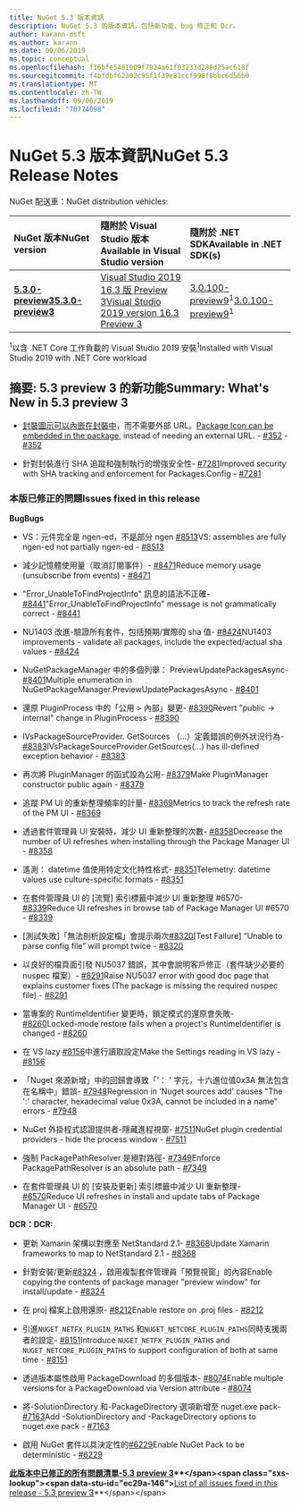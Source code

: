 ```yaml
---
title: NuGet 5.3 版本資訊
description: NuGet 5.3 的版本資訊，包括新功能、bug 修正和 Dcr。
author: karann-msft
ms.author: karann
ms.date: 09/06/2019
ms.topic: conceptual
ms.openlocfilehash: f16bfe5481009f7924a61f03233d288d25ac618f
ms.sourcegitcommit: f4bfdbf62302c95f1f39e81ccf998f8bbc6d56b0
ms.translationtype: MT
ms.contentlocale: zh-TW
ms.lasthandoff: 09/06/2019
ms.locfileid: "70774098"
---
```

# <a name="nuget-53-release-notes"></a><span data-ttu-id="ec29a-103">NuGet 5.3 版本資訊</span><span class="sxs-lookup"><span data-stu-id="ec29a-103">NuGet 5.3 Release Notes</span></span>

<span data-ttu-id="ec29a-104">NuGet 配送車：</span><span class="sxs-lookup"><span data-stu-id="ec29a-104">NuGet distribution vehicles:</span></span>

| <span data-ttu-id="ec29a-105">NuGet 版本</span><span class="sxs-lookup"><span data-stu-id="ec29a-105">NuGet version</span></span> | <span data-ttu-id="ec29a-106">隨附於 Visual Studio 版本</span><span class="sxs-lookup"><span data-stu-id="ec29a-106">Available in Visual Studio version</span></span>| <span data-ttu-id="ec29a-107">隨附於 .NET SDK</span><span class="sxs-lookup"><span data-stu-id="ec29a-107">Available in .NET SDK(s)</span></span>|
|:---|:---|:---|
| [<span data-ttu-id="ec29a-108">**5.3.0-preview3**</span><span class="sxs-lookup"><span data-stu-id="ec29a-108">**5.3.0-preview3**</span></span>](https://nuget.org/downloads) | [<span data-ttu-id="ec29a-109">Visual Studio 2019 16.3 版 Preview 3</span><span class="sxs-lookup"><span data-stu-id="ec29a-109">Visual Studio 2019 version 16.3 Preview 3</span></span>](https://visualstudio.microsoft.com/vs/preview/) | <span data-ttu-id="ec29a-110">[3.0.100-preview9](https://dotnet.microsoft.com/download/dotnet-core/3.0)<sup>1</sup></span><span class="sxs-lookup"><span data-stu-id="ec29a-110">[3.0.100-preview9](https://dotnet.microsoft.com/download/dotnet-core/3.0)<sup>1</sup></span></span> |

<span data-ttu-id="ec29a-111"><sup>1</sup>以含 .NET Core 工作負載的 Visual Studio 2019 安裝</span><span class="sxs-lookup"><span data-stu-id="ec29a-111"><sup>1</sup>Installed with Visual Studio 2019 with .NET Core workload</span></span>

## <a name="summary-whats-new-in-53-preview-3"></a><span data-ttu-id="ec29a-112">摘要: 5.3 preview 3 的新功能</span><span class="sxs-lookup"><span data-stu-id="ec29a-112">Summary: What's New in 5.3 preview 3</span></span>

* <span data-ttu-id="ec29a-113">[封裝圖示可以內嵌在封裝中](../reference/msbuild-targets.md#packing-an-icon-image-file)，而不需要外部 URL。</span><span class="sxs-lookup"><span data-stu-id="ec29a-113">[Package Icon can be embedded in the package](../reference/msbuild-targets.md#packing-an-icon-image-file), instead of needing an external URL.</span></span><span data-ttu-id="ec29a-114"> - [#352](https://github.com/NuGet/Home/issues/352)</span><span class="sxs-lookup"><span data-stu-id="ec29a-114"> - [#352](https://github.com/NuGet/Home/issues/352)</span></span>

* <span data-ttu-id="ec29a-115">針對封裝進行 SHA 追蹤和強制執行的增強安全性- [#7281](https://github.com/NuGet/Home/issues/7281)</span><span class="sxs-lookup"><span data-stu-id="ec29a-115">Improved security with SHA tracking and enforcement for Packages.Config - [#7281](https://github.com/NuGet/Home/issues/7281)</span></span>

### <a name="issues-fixed-in-this-release"></a><span data-ttu-id="ec29a-116">本版已修正的問題</span><span class="sxs-lookup"><span data-stu-id="ec29a-116">Issues fixed in this release</span></span>

<span data-ttu-id="ec29a-117">**Bug**</span><span class="sxs-lookup"><span data-stu-id="ec29a-117">**Bugs**</span></span>

* <span data-ttu-id="ec29a-118">VS：元件完全是 ngen-ed，不是部分 ngen [#8513](https://github.com/NuGet/Home/issues/8513)</span><span class="sxs-lookup"><span data-stu-id="ec29a-118">VS: assemblies are fully ngen-ed not partially ngen-ed - [#8513](https://github.com/NuGet/Home/issues/8513)</span></span>

* <span data-ttu-id="ec29a-119">減少記憶體使用量（取消訂閱事件）- [#8471](https://github.com/NuGet/Home/issues/8471)</span><span class="sxs-lookup"><span data-stu-id="ec29a-119">Reduce memory usage (unsubscribe from events) - [#8471](https://github.com/NuGet/Home/issues/8471)</span></span>

* <span data-ttu-id="ec29a-120">"Error_UnableToFindProjectInfo" 訊息的語法不正確- [#8441](https://github.com/NuGet/Home/issues/8441)</span><span class="sxs-lookup"><span data-stu-id="ec29a-120">"Error_UnableToFindProjectInfo" message is not grammatically correct - [#8441](https://github.com/NuGet/Home/issues/8441)</span></span>

* <span data-ttu-id="ec29a-121">NU1403 改進-驗證所有套件，包括預期/實際的 sha 值- [#8424](https://github.com/NuGet/Home/issues/8424)</span><span class="sxs-lookup"><span data-stu-id="ec29a-121">NU1403 improvements - validate all packages, include the expected/actual sha values - [#8424](https://github.com/NuGet/Home/issues/8424)</span></span>

* <span data-ttu-id="ec29a-122">NuGetPackageManager 中的多個列舉： PreviewUpdatePackagesAsync- [#8401](https://github.com/NuGet/Home/issues/8401)</span><span class="sxs-lookup"><span data-stu-id="ec29a-122">Multiple enumeration in NuGetPackageManager.PreviewUpdatePackagesAsync - [#8401](https://github.com/NuGet/Home/issues/8401)</span></span>

* <span data-ttu-id="ec29a-123">還原 PluginProcess 中的「公用 > 內部」變更- [#8390](https://github.com/NuGet/Home/issues/8390)</span><span class="sxs-lookup"><span data-stu-id="ec29a-123">Revert "public -> internal" change in PluginProcess - [#8390](https://github.com/NuGet/Home/issues/8390)</span></span>

* <span data-ttu-id="ec29a-124">IVsPackageSourceProvider. GetSources （...）定義錯誤的例外狀況行為- [#8383](https://github.com/NuGet/Home/issues/8383)</span><span class="sxs-lookup"><span data-stu-id="ec29a-124">IVsPackageSourceProvider.GetSources(…) has ill-defined exception behavior - [#8383](https://github.com/NuGet/Home/issues/8383)</span></span>

* <span data-ttu-id="ec29a-125">再次將 PluginManager 的函式設為公用- [#8379](https://github.com/NuGet/Home/issues/8379)</span><span class="sxs-lookup"><span data-stu-id="ec29a-125">Make PluginManager constructor public again - [#8379](https://github.com/NuGet/Home/issues/8379)</span></span>

* <span data-ttu-id="ec29a-126">追蹤 PM UI 的重新整理頻率的計量- [#8369](https://github.com/NuGet/Home/issues/8369)</span><span class="sxs-lookup"><span data-stu-id="ec29a-126">Metrics to track the refresh rate of the PM UI - [#8369](https://github.com/NuGet/Home/issues/8369)</span></span>

* <span data-ttu-id="ec29a-127">透過套件管理員 UI 安裝時，減少 UI 重新整理的次數- [#8358](https://github.com/NuGet/Home/issues/8358)</span><span class="sxs-lookup"><span data-stu-id="ec29a-127">Decrease the number of UI refreshes when installing through the Package Manager UI - [#8358](https://github.com/NuGet/Home/issues/8358)</span></span>

* <span data-ttu-id="ec29a-128">遙測： datetime 值使用特定文化特性格式- [#8351](https://github.com/NuGet/Home/issues/8351)</span><span class="sxs-lookup"><span data-stu-id="ec29a-128">Telemetry:  datetime values use culture-specific formats - [#8351](https://github.com/NuGet/Home/issues/8351)</span></span>

* <span data-ttu-id="ec29a-129">在套件管理員 UI 的 [流覽] 索引標籤中減少 UI 重新整理 #6570- [#8339](https://github.com/NuGet/Home/issues/8339)</span><span class="sxs-lookup"><span data-stu-id="ec29a-129">Reduce UI refreshes in browse tab of Package Manager UI #6570 - [#8339](https://github.com/NuGet/Home/issues/8339)</span></span>

* <span data-ttu-id="ec29a-130">[測試失敗]「無法剖析設定檔」會提示兩次[#8320](https://github.com/NuGet/Home/issues/8320)</span><span class="sxs-lookup"><span data-stu-id="ec29a-130">[Test Failure] “Unable to parse config file” will prompt twice - [#8320](https://github.com/NuGet/Home/issues/8320)</span></span>

* <span data-ttu-id="ec29a-131">以良好的檔頁面引發 NU5037 錯誤，其中會說明客戶修正（套件缺少必要的 nuspec 檔案）- [#8291](https://github.com/NuGet/Home/issues/8291)</span><span class="sxs-lookup"><span data-stu-id="ec29a-131">Raise NU5037 error with good doc page that explains customer fixes (The package is missing the required nuspec file) - [#8291](https://github.com/NuGet/Home/issues/8291)</span></span>

* <span data-ttu-id="ec29a-132">當專案的 RuntimeIdentifier 變更時，鎖定模式的還原會失敗- [#8260](https://github.com/NuGet/Home/issues/8260)</span><span class="sxs-lookup"><span data-stu-id="ec29a-132">Locked-mode restore fails when a project's RuntimeIdentifier is changed - [#8260](https://github.com/NuGet/Home/issues/8260)</span></span>

* <span data-ttu-id="ec29a-133">在 VS lazy [#8156](https://github.com/NuGet/Home/issues/8156)中進行讀取設定</span><span class="sxs-lookup"><span data-stu-id="ec29a-133">Make the Settings reading in VS lazy - [#8156](https://github.com/NuGet/Home/issues/8156)</span></span>

* <span data-ttu-id="ec29a-134">「Nuget 來源新增」中的回歸會導致「'： ' 字元，十六進位值0x3A 無法包含在名稱中」錯誤- [#7948](https://github.com/NuGet/Home/issues/7948)</span><span class="sxs-lookup"><span data-stu-id="ec29a-134">Regression in 'Nuget sources add' causes "The ':' character, hexadecimal value 0x3A, cannot be included in a name" errors - [#7948](https://github.com/NuGet/Home/issues/7948)</span></span>

* <span data-ttu-id="ec29a-135">NuGet 外掛程式認證提供者-隱藏進程視窗- [#7511](https://github.com/NuGet/Home/issues/7511)</span><span class="sxs-lookup"><span data-stu-id="ec29a-135">NuGet plugin credential providers - hide the process window - [#7511](https://github.com/NuGet/Home/issues/7511)</span></span>

* <span data-ttu-id="ec29a-136">強制 PackagePathResolver 是絕對路徑- [#7349](https://github.com/NuGet/Home/issues/7349)</span><span class="sxs-lookup"><span data-stu-id="ec29a-136">Enforce PackagePathResolver is an absolute path - [#7349](https://github.com/NuGet/Home/issues/7349)</span></span>

* <span data-ttu-id="ec29a-137">在套件管理員 UI 的 [安裝及更新] 索引標籤中減少 UI 重新整理- [#6570](https://github.com/NuGet/Home/issues/6570)</span><span class="sxs-lookup"><span data-stu-id="ec29a-137">Reduce UI refreshes in install and update tabs of Package Manager UI - [#6570](https://github.com/NuGet/Home/issues/6570)</span></span>

<span data-ttu-id="ec29a-138">**DCR：**</span><span class="sxs-lookup"><span data-stu-id="ec29a-138">**DCR:**</span></span>

* <span data-ttu-id="ec29a-139">更新 Xamarin 架構以對應至 NetStandard 2.1- [#8368](https://github.com/NuGet/Home/issues/8368)</span><span class="sxs-lookup"><span data-stu-id="ec29a-139">Update Xamarin frameworks to map to NetStandard 2.1 - [#8368](https://github.com/NuGet/Home/issues/8368)</span></span>

* <span data-ttu-id="ec29a-140">針對安裝/更新[#8324](https://github.com/NuGet/Home/issues/8324) ，啟用複製套件管理員「預覽視窗」的內容</span><span class="sxs-lookup"><span data-stu-id="ec29a-140">Enable copying the contents of package manager "preview window" for install/update - [#8324](https://github.com/NuGet/Home/issues/8324)</span></span>

* <span data-ttu-id="ec29a-141">在 proj 檔案上啟用還原- [#8212](https://github.com/NuGet/Home/issues/8212)</span><span class="sxs-lookup"><span data-stu-id="ec29a-141">Enable restore on .proj files - [#8212](https://github.com/NuGet/Home/issues/8212)</span></span>

* <span data-ttu-id="ec29a-142">引進`NUGET_NETFX_PLUGIN_PATHS` 和`NUGET_NETCORE_PLUGIN_PATHS`同時支援兩者的設定- [#8151](https://github.com/NuGet/Home/issues/8151)</span><span class="sxs-lookup"><span data-stu-id="ec29a-142">Introduce `NUGET_NETFX_PLUGIN_PATHS` and `NUGET_NETCORE_PLUGIN_PATHS` to support configuration of both at same time - [#8151](https://github.com/NuGet/Home/issues/8151)</span></span>

* <span data-ttu-id="ec29a-143">透過版本屬性啟用 PackageDownload 的多個版本- [#8074](https://github.com/NuGet/Home/issues/8074)</span><span class="sxs-lookup"><span data-stu-id="ec29a-143">Enable multiple versions for a PackageDownload via Version attribute - [#8074](https://github.com/NuGet/Home/issues/8074)</span></span>

* <span data-ttu-id="ec29a-144">將-SolutionDirectory 和-PackageDirectory 選項新增至 nuget.exe pack- [#7163](https://github.com/NuGet/Home/issues/7163)</span><span class="sxs-lookup"><span data-stu-id="ec29a-144">Add -SolutionDirectory and -PackageDirectory options to nuget.exe pack - [#7163](https://github.com/NuGet/Home/issues/7163)</span></span>

* <span data-ttu-id="ec29a-145">啟用 NuGet 套件以具決定性的[#6229](https://github.com/NuGet/Home/issues/6229)</span><span class="sxs-lookup"><span data-stu-id="ec29a-145">Enable NuGet Pack to be deterministic - [#6229](https://github.com/NuGet/Home/issues/6229)</span></span>

<span data-ttu-id="ec29a-146">**[此版本中已修正的所有問題清單-5.3 preview 3](https://github.com/nuget/home/issues?q=is%3Aissue+is%3Aclosed+milestone%3A%225.3")**</span><span class="sxs-lookup"><span data-stu-id="ec29a-146">**[List of all issues fixed in this release - 5.3 preview 3](https://github.com/nuget/home/issues?q=is%3Aissue+is%3Aclosed+milestone%3A%225.3")**</span></span>
